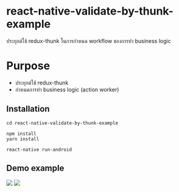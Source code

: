 # react-native-validate-by-thunk-example
ประยุกต์ใช้ redux-thunk ในการกำหนด workflow ของการทำ business logic

# Purpose

  - ประยุกต์ใช้ redux-thunk
  - กำหนดการทำ business logic (action worker)

## Installation

```
cd react-native-validate-by-thunk-example

npm install
yarn install

react-native run-android
```
## Demo example

![](https://github.com/kudane/react-native-validate-by-thunk-example/blob/master/images/Screenshot_1.png)
![](https://github.com/kudane/react-native-validate-by-thunk-example/blob/master/images/Screenshot_2.png)
